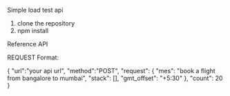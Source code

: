 Simple load test api

1. clone the repository
2. npm install

Reference API


REQUEST Format:

{
	"url":"your api url",
	"method":"POST",
	"request": {
        "mes": "book a flight from bangalore to mumbai",
        "stack": [],
        "gmt_offset": "+5:30"
    },
    "count": 20
}
